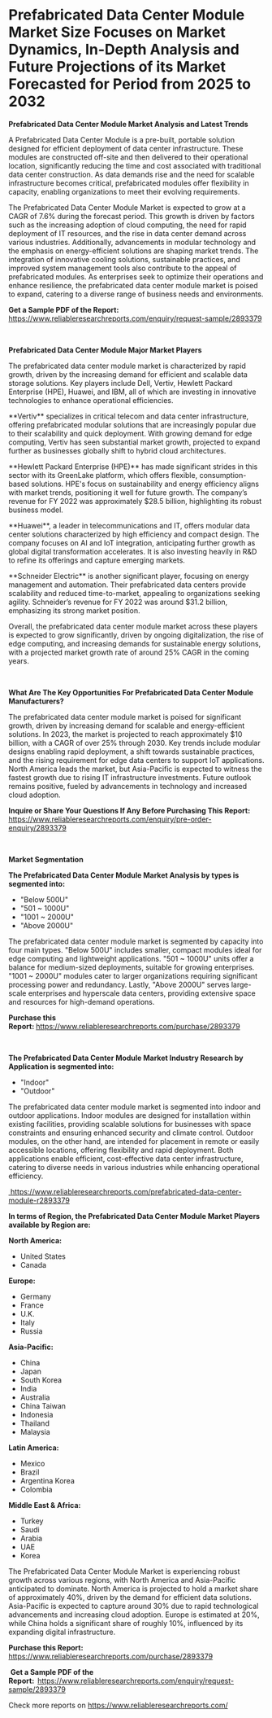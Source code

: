 <p><h1>Prefabricated Data Center Module Market Size Focuses on Market Dynamics, In-Depth Analysis and Future Projections of its Market Forecasted for Period from 2025 to 2032</h1></p><p><strong>Prefabricated Data Center Module Market Analysis and Latest Trends</strong></p>
<p><p>A Prefabricated Data Center Module is a pre-built, portable solution designed for efficient deployment of data center infrastructure. These modules are constructed off-site and then delivered to their operational location, significantly reducing the time and cost associated with traditional data center construction. As data demands rise and the need for scalable infrastructure becomes critical, prefabricated modules offer flexibility in capacity, enabling organizations to meet their evolving requirements.</p><p>The Prefabricated Data Center Module Market is expected to grow at a CAGR of 7.6% during the forecast period. This growth is driven by factors such as the increasing adoption of cloud computing, the need for rapid deployment of IT resources, and the rise in data center demand across various industries. Additionally, advancements in modular technology and the emphasis on energy-efficient solutions are shaping market trends. The integration of innovative cooling solutions, sustainable practices, and improved system management tools also contribute to the appeal of prefabricated modules. As enterprises seek to optimize their operations and enhance resilience, the prefabricated data center module market is poised to expand, catering to a diverse range of business needs and environments.</p></p>
<p><strong>Get a Sample PDF of the Report:&nbsp;</strong> <a href="https://www.reliableresearchreports.com/enquiry/request-sample/2893379?utm_campaign=3250&utm_medium=2&utm_source=Github&utm_content=ia&utm_term=15032025&utm_id=prefabricated-data-center-module">https://www.reliableresearchreports.com/enquiry/request-sample/2893379</a></p>
<p>&nbsp;</p>
<p><strong>Prefabricated Data Center Module Major Market Players</strong></p>
<p><p>The prefabricated data center module market is characterized by rapid growth, driven by the increasing demand for efficient and scalable data storage solutions. Key players include Dell, Vertiv, Hewlett Packard Enterprise (HPE), Huawei, and IBM, all of which are investing in innovative technologies to enhance operational efficiencies.</p><p>**Vertiv** specializes in critical telecom and data center infrastructure, offering prefabricated modular solutions that are increasingly popular due to their scalability and quick deployment. With growing demand for edge computing, Vertiv has seen substantial market growth, projected to expand further as businesses globally shift to hybrid cloud architectures.</p><p>**Hewlett Packard Enterprise (HPE)** has made significant strides in this sector with its GreenLake platform, which offers flexible, consumption-based solutions. HPE's focus on sustainability and energy efficiency aligns with market trends, positioning it well for future growth. The company’s revenue for FY 2022 was approximately $28.5 billion, highlighting its robust business model.</p><p>**Huawei**, a leader in telecommunications and IT, offers modular data center solutions characterized by high efficiency and compact design. The company focuses on AI and IoT integration, anticipating further growth as global digital transformation accelerates. It is also investing heavily in R&D to refine its offerings and capture emerging markets.</p><p>**Schneider Electric** is another significant player, focusing on energy management and automation. Their prefabricated data centers provide scalability and reduced time-to-market, appealing to organizations seeking agility. Schneider’s revenue for FY 2022 was around $31.2 billion, emphasizing its strong market position.</p><p>Overall, the prefabricated data center module market across these players is expected to grow significantly, driven by ongoing digitalization, the rise of edge computing, and increasing demands for sustainable energy solutions, with a projected market growth rate of around 25% CAGR in the coming years.</p></p>
<p>&nbsp;</p>
<p><strong>What Are The Key Opportunities For Prefabricated Data Center Module Manufacturers?</strong></p>
<p><p>The prefabricated data center module market is poised for significant growth, driven by increasing demand for scalable and energy-efficient solutions. In 2023, the market is projected to reach approximately $10 billion, with a CAGR of over 25% through 2030. Key trends include modular designs enabling rapid deployment, a shift towards sustainable practices, and the rising requirement for edge data centers to support IoT applications. North America leads the market, but Asia-Pacific is expected to witness the fastest growth due to rising IT infrastructure investments. Future outlook remains positive, fueled by advancements in technology and increased cloud adoption.</p></p>
<p><strong>Inquire or Share Your Questions If Any Before Purchasing This Report:</strong> <a href="https://www.reliableresearchreports.com/enquiry/pre-order-enquiry/2893379?utm_campaign=3250&utm_medium=2&utm_source=Github&utm_content=ia&utm_term=15032025&utm_id=prefabricated-data-center-module">https://www.reliableresearchreports.com/enquiry/pre-order-enquiry/2893379</a></p>
<p>&nbsp;</p>
<p><strong>Market Segmentation</strong></p>
<p><strong>The Prefabricated Data Center Module Market Analysis by types is segmented into:</strong></p>
<p><ul><li>"Below 500U"</li><li>"501 ~ 1000U"</li><li>"1001 ~ 2000U"</li><li>"Above 2000U"</li></ul></p>
<p><p>The prefabricated data center module market is segmented by capacity into four main types. "Below 500U" includes smaller, compact modules ideal for edge computing and lightweight applications. "501 ~ 1000U" units offer a balance for medium-sized deployments, suitable for growing enterprises. "1001 ~ 2000U" modules cater to larger organizations requiring significant processing power and redundancy. Lastly, "Above 2000U" serves large-scale enterprises and hyperscale data centers, providing extensive space and resources for high-demand operations.</p></p>
<p><strong>Purchase this Report:&nbsp;</strong><a href="https://www.reliableresearchreports.com/purchase/2893379?utm_campaign=3250&utm_medium=2&utm_source=Github&utm_content=ia&utm_term=15032025&utm_id=prefabricated-data-center-module">https://www.reliableresearchreports.com/purchase/2893379</a></p>
<p>&nbsp;</p>
<p><strong>The Prefabricated Data Center Module Market Industry Research by Application is segmented into:</strong></p>
<p><ul><li>"Indoor"</li><li>"Outdoor"</li></ul></p>
<p><p>The prefabricated data center module market is segmented into indoor and outdoor applications. Indoor modules are designed for installation within existing facilities, providing scalable solutions for businesses with space constraints and ensuring enhanced security and climate control. Outdoor modules, on the other hand, are intended for placement in remote or easily accessible locations, offering flexibility and rapid deployment. Both applications enable efficient, cost-effective data center infrastructure, catering to diverse needs in various industries while enhancing operational efficiency.</p></p>
<p><a href="https://www.reliableresearchreports.com/prefabricated-data-center-module-r2893379?utm_campaign=3250&utm_medium=2&utm_source=Github&utm_content=ia&utm_term=15032025&utm_id=prefabricated-data-center-module">&nbsp;https://www.reliableresearchreports.com/prefabricated-data-center-module-r2893379</a></p>
<p><strong>In terms of Region, the Prefabricated Data Center Module Market Players available by Region are:</strong></p>
<p>
    <p> <strong> North America: </strong>
        <ul>
            <li>United States</li>
            <li>Canada</li>
        </ul>
        </p> 
    <p> <strong> Europe: </strong>
        <ul>
            <li>Germany</li>
            <li>France</li>
            <li>U.K.</li>
            <li>Italy</li>
            <li>Russia</li>
        </ul>
        </p> 
    <p> <strong> Asia-Pacific: </strong>
        <ul>
            <li>China</li>
            <li>Japan</li>
            <li>South Korea</li>
            <li>India</li>
            <li>Australia</li>
            <li>China Taiwan</li>
            <li>Indonesia</li>
            <li>Thailand</li>
            <li>Malaysia</li>
        </ul>
        </p> 
    <p> <strong> Latin America: </strong>
        <ul>
            <li>Mexico</li>
            <li>Brazil</li>
            <li>Argentina Korea</li>
            <li>Colombia</li>
        </ul>
        </p> 
    <p> <strong> Middle East & Africa: </strong>
        <ul>
            <li>Turkey</li>
            <li>Saudi</li>
            <li>Arabia</li>
            <li>UAE</li>
            <li>Korea</li>
        </ul>
    </p>
    </p>
<p><p>The Prefabricated Data Center Module Market is experiencing robust growth across various regions, with North America and Asia-Pacific anticipated to dominate. North America is projected to hold a market share of approximately 40%, driven by the demand for efficient data solutions. Asia-Pacific is expected to capture around 30% due to rapid technological advancements and increasing cloud adoption. Europe is estimated at 20%, while China holds a significant share of roughly 10%, influenced by its expanding digital infrastructure.</p></p>
<p><strong>Purchase this Report: </strong><a href="https://www.reliableresearchreports.com/purchase/2893379?utm_campaign=3250&utm_medium=2&utm_source=Github&utm_content=ia&utm_term=15032025&utm_id=prefabricated-data-center-module">https://www.reliableresearchreports.com/purchase/2893379</a></p>
<p>&nbsp;<strong>Get a Sample PDF of the Report:&nbsp;&nbsp;</strong><a href="https://www.reliableresearchreports.com/enquiry/request-sample/2893379?utm_campaign=3250&utm_medium=2&utm_source=Github&utm_content=ia&utm_term=15032025&utm_id=prefabricated-data-center-module">https://www.reliableresearchreports.com/enquiry/request-sample/2893379</a></p>
<p><strong></strong></p>
<p>Check more reports on <a href="https://www.reliableresearchreports.com/?utm_campaign=3250&utm_medium=2&utm_source=Github&utm_content=ia&utm_term=15032025&utm_id=prefabricated-data-center-module">https://www.reliableresearchreports.com/</a></p>
